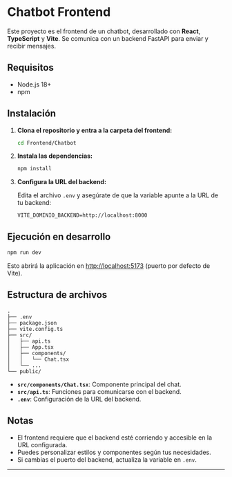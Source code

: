 # Chatbot Frontend

Este proyecto es el frontend de un chatbot, desarrollado con **React**, **TypeScript** y **Vite**. Se comunica con un backend FastAPI para enviar y recibir mensajes.

## Requisitos

- Node.js 18+
- npm

## Instalación

1. **Clona el repositorio y entra a la carpeta del frontend:**

   ```sh
   cd Frontend/Chatbot
   ```

2. **Instala las dependencias:**

   ```sh
   npm install
   ```

3. **Configura la URL del backend:**

   Edita el archivo `.env` y asegúrate de que la variable apunte a la URL de tu backend:

   ```
   VITE_DOMINIO_BACKEND=http://localhost:8000
   ```

## Ejecución en desarrollo

```sh
npm run dev
```

Esto abrirá la aplicación en [http://localhost:5173](http://localhost:5173) (puerto por defecto de Vite).

## Estructura de archivos

```
.
├── .env
├── package.json
├── vite.config.ts
├── src/
│   ├── api.ts
│   ├── App.tsx
│   ├── components/
│   │   └── Chat.tsx
│   └── ...
└── public/
```

- **`src/components/Chat.tsx`**: Componente principal del chat.
- **`src/api.ts`**: Funciones para comunicarse con el backend.
- **`.env`**: Configuración de la URL del backend.

## Notas

- El frontend requiere que el backend esté corriendo y accesible en la URL configurada.
- Puedes personalizar estilos y componentes según tus necesidades.
- Si cambias el puerto del backend, actualiza la variable en `.env`.

---